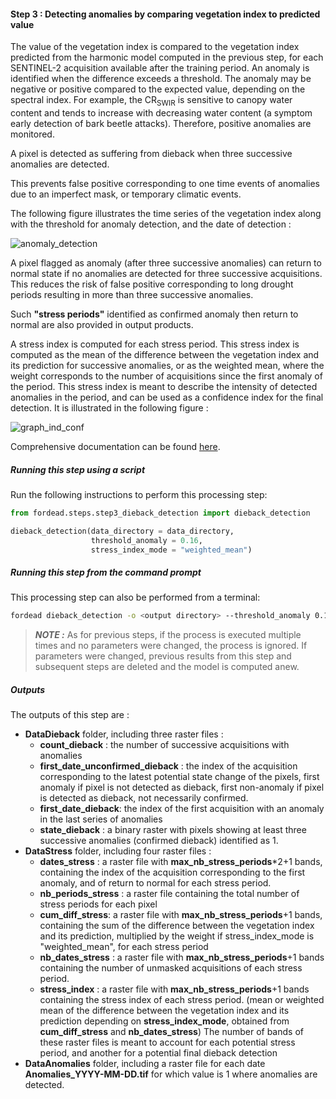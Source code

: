 #### Step 3 : Detecting anomalies by comparing vegetation index to predicted value

The value of the vegetation index is compared to the vegetation index predicted from the harmonic model computed in the previous step, for each SENTINEL-2 acquisition available after the training period.
An anomaly is identified when the difference exceeds a threshold. 
The anomaly may be negative or positive compared to the expected value, depending on the spectral index.
For example, the CR<sub>SWIR</sub> is sensitive to canopy water content and tends to increase with decreasing water content (a symptom early detection of bark beetle attacks). Therefore, positive anomalies are monitored.

A pixel is detected as suffering from dieback when three successive anomalies are detected. 

This prevents false positive corresponding to one time events of anomalies due to an imperfect mask, or temporary climatic events. 

The following figure illustrates the time series of the vegetation index along with the threshold for anomaly detection, and the date of detection :

![anomaly_detection](Figures/anomaly_detection_X642135_Y5452255.png "anomaly_detection") 

A pixel flagged as anomaly (after three successive anomalies) can return to normal state if no anomalies are detected for three successive acquisitions. 
This reduces the risk of false positive corresponding to long drought periods resulting in more than three successive anomalies.

Such **"stress periods"** identified as confirmed anomaly then return to normal are also provided in output products.

A stress index is computed for each stress period. 
This stress index is computed as the mean of the difference between the vegetation index and its prediction for successive anomalies, 
or as the weighted mean, where the weight corresponds to the number of acquisitions since the first anomaly of the period.
This stress index is meant to describe the intensity of detected anomalies in the period, and can be used as a confidence index for the final detection. It is illustrated in the following figure :

![graph_ind_conf](Figures/graph_ind_conf.jpg "graph_ind_conf")

Comprehensive documentation can be found [here](../../user_guides/english/03_dieback_detection.md).

##### Running this step using a script

Run the following instructions to perform this processing step:
```python
from fordead.steps.step3_dieback_detection import dieback_detection

dieback_detection(data_directory = data_directory, 
                  threshold_anomaly = 0.16,
				  stress_index_mode = "weighted_mean")
```

##### Running this step from the command prompt

This processing step can also be performed from a terminal:
```bash
fordead dieback_detection -o <output directory> --threshold_anomaly 0.16 --stress_index_mode weighted_mean
```
> **_NOTE :_** As for previous steps, if the process is executed multiple times and no parameters were changed, the process is ignored. If parameters were changed, previous results from this step and subsequent steps are deleted and the model is computed anew.

##### Outputs

The outputs of this step are :
- **DataDieback** folder, including three raster files :
    - **count_dieback** : the number of successive acquisitions with anomalies
	- **first_date_unconfirmed_dieback** : the index of the acquisition corresponding to the latest potential state change of the pixels, 
    first anomaly if pixel is not detected as dieback, first non-anomaly if pixel is detected as dieback, not necessarily confirmed.
    - **first_date_dieback**: the index of the first acquisition with an anomaly in the last series of anomalies
    - **state_dieback** : a binary raster with pixels showing at least three successive anomalies (confirmed dieback) identified as 1.
- **DataStress** folder, including four raster files :
    - **dates_stress** : a raster file with **max_nb_stress_periods***2+1 bands, containing the index of the acquisition corresponding to the first anomaly, and of return to normal for each stress period.
    - **nb_periods_stress** : a raster file containing the total number of stress periods for each pixel 
    - **cum_diff_stress**: a raster file with **max_nb_stress_periods**+1 bands, containing the sum of the difference between the vegetation index and its prediction, multiplied by the weight if stress_index_mode is "weighted_mean", for each stress period 
	- **nb_dates_stress** : a raster file with **max_nb_stress_periods**+1 bands containing the number of unmasked acquisitions of each stress period.
	- **stress_index** : a raster file with **max_nb_stress_periods**+1 bands containing the stress index of each stress period.
    (mean or weighted mean of the difference between the vegetation index and its prediction depending on **stress_index_mode**, obtained from **cum_diff_stress** and **nb_dates_stress**)
	The number of bands of these raster files is meant to account for each potential stress period, and another for a potential final dieback detection
- **DataAnomalies** folder, including a raster file for each date **Anomalies_YYYY-MM-DD.tif** for which value is 1 where anomalies are detected.


